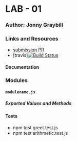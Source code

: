 # LAB - 01

### Author: Jonny Graybill

### Links and Resources
* [submission PR](https://github.com/401-advanced-javascript-jonnygraybill/lab-01/pull/2)
* [travis][![Build Status](https://travis-ci.com/401-advanced-javascript-jonnygraybill/lab-01.svg?branch=master)](https://travis-ci.com/401-advanced-javascript-jonnygraybill/lab-01)


#### Documentation


### Modules
#### `modulename.js`
##### Exported Values and Methods

  
#### Tests
* npm test greet.test.js
* npm test arithmetic.test.js
